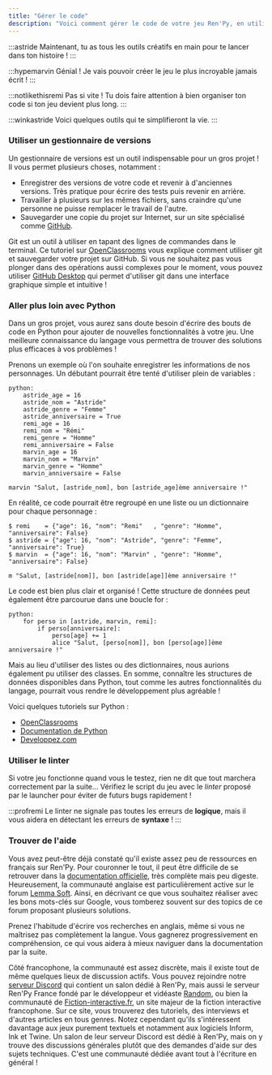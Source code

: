 ```yaml
---
title: "Gérer le code"
description: "Voici comment gérer le code de votre jeu Ren'Py, en utilisant un gestionnaire de versions et les fonctionnalités de Python."
---
```


:::astride
Maintenant, tu as tous les outils créatifs en main pour te lancer dans ton histoire !
:::

:::hypemarvin
Génial ! Je vais pouvoir créer le jeu le plus incroyable jamais écrit !
:::

:::notlikethisremi
Pas si vite ! Tu dois faire attention à bien organiser ton code si ton jeu devient plus long.
:::

:::winkastride
Voici quelques outils qui te simplifieront la vie.
:::

### Utiliser un gestionnaire de versions

Un gestionnaire de versions est un outil indispensable pour un gros projet ! Il vous permet plusieurs choses, notamment :

- Enregistrer des versions de votre code et revenir à d'anciennes versions. Très pratique pour écrire des tests puis revenir en arrière.
- Travailler à plusieurs sur les mêmes fichiers, sans craindre qu'une personne ne puisse remplacer le travail de l'autre.
- Sauvegarder une copie du projet sur Internet, sur un site spécialisé comme [GitHub](https://github.com/).

Git est un outil à utiliser en tapant des lignes de commandes dans le terminal. Ce tutoriel sur [OpenClassrooms](https://openclassrooms.com/fr/courses/5641721-utilisez-git-et-github-pour-vos-projets-de-developpement) vous explique comment utiliser git et sauvegarder votre projet sur GitHub. Si vous ne souhaitez pas vous plonger dans des opérations aussi complexes pour le moment, vous pouvez utiliser [GitHub Desktop](https://desktop.github.com/) qui permet d'utiliser git dans une interface graphique simple et intuitive !

### Aller plus loin avec Python

Dans un gros projet, vous aurez sans doute besoin d'écrire des bouts de code en Python pour ajouter de nouvelles fonctionnalités à votre jeu. Une meilleure connaissance du langage vous permettra de trouver des solutions plus efficaces à vos problèmes !

Prenons un exemple où l'on souhaite enregistrer les informations de nos personnages. Un débutant pourrait être tenté d'utiliser plein de variables :

```renpy
python:
    astride_age = 16
    astride_nom = "Astride"
    astride_genre = "Femme"
    astride_anniversaire = True
    remi_age = 16
    remi_nom = "Rémi"
    remi_genre = "Homme"
    remi_anniversaire = False
    marvin_age = 16
    marvin_nom = "Marvin"
    marvin_genre = "Homme"
    marvin_anniversaire = False

marvin "Salut, [astride_nom], bon [astride_age]ème anniversaire !"
```

En réalité, ce code pourrait être regroupé en une liste ou un dictionnaire pour chaque personnage :

```renpy
$ remi    = {"age": 16, "nom": "Remi"   , "genre": "Homme", "anniversaire": False}
$ astride = {"age": 16, "nom": "Astride", "genre": "Femme", "anniversaire": True}
$ marvin  = {"age": 16, "nom": "Marvin" , "genre": "Homme", "anniversaire": False}

m "Salut, [astride[nom]], bon [astride[age]]ème anniversaire !"
```

Le code est bien plus clair et organisé ! Cette structure de données peut également être parcourue dans une boucle for :

```renpy
python:
    for perso in [astride, marvin, remi]:
        if perso[anniversaire]:
            perso[age] += 1
            alice "Salut, [perso[nom]], bon [perso[age]]ème anniversaire !"
```

Mais au lieu d'utiliser des listes ou des dictionnaires, nous aurions également pu utiliser des classes. En somme, connaître les structures de données disponibles dans Python, tout comme les autres fonctionnalités du langage, pourrait vous rendre le développement plus agréable !

Voici quelques tutoriels sur Python :

-   [OpenClassrooms](https://openclassrooms.com/fr/courses/4262331-demarrez-votre-projet-avec-python)
-   [Documentation de Python](https://docs.python.org/fr/3/tutorial/introduction.html)
-   [Developpez.com](https://koor.developpez.com/tutoriels/python/apprendre_python_video/?page=les-bases-de-la-syntaxe-python#LI-A)

### Utiliser le linter

Si votre jeu fonctionne quand vous le testez, rien ne dit que tout marchera correctement par la suite... Vérifiez le script du jeu avec le _linter_ proposé par le launcher pour éviter de futurs bugs rapidement !

:::profremi
Le linter ne signale pas toutes les erreurs de **logique**, mais il vous aidera en détectant les erreurs de **syntaxe** !
:::

### Trouver de l'aide

Vous avez peut-être déjà constaté qu'il existe assez peu de ressources en français sur Ren'Py. Pour couronner le tout, il peut être difficile de se retrouver dans la [documentation officielle](https://renpy.org/doc/html/), très complète mais peu digeste. Heureusement, la communauté anglaise est particulièrement active sur le forum [Lemma Soft](https://lemmasoft.renai.us/). Ainsi, en décrivant ce que vous souhaitez réaliser avec les bons mots-clés sur Google, vous tomberez souvent sur des topics de ce forum proposant plusieurs solutions.

Prenez l'habitude d'écrire vos recherches en anglais, même si vous ne maîtrisez pas complètement la langue. Vous gagnerez progressivement en compréhension, ce qui vous aidera à mieux naviguer dans la documentation par la suite.

Côté francophone, la communauté est assez discrète, mais il existe tout de même quelques lieux de discussion actifs. Vous pouvez rejoindre notre [serveur Discord](https://discord.gg/RrBppaj) qui contient un salon dédié à Ren'Py, mais aussi le serveur Ren'Py France fondé par le développeur et vidéaste [Random](https://www.youtube.com/channel/UCRSMPM3J_eKN599lbRxyhrw), ou bien la communauté de [Fiction-interactive.fr](http://www.fiction-interactive.fr/), un site majeur de la fiction interactive francophone. Sur ce site, vous trouverez des tutoriels, des interviews et d'autres articles en tous genres. Notez cependant qu'ils s'intéressent davantage aux jeux purement textuels et notamment aux logiciels Inform, Ink et Twine. Un salon de leur serveur Discord est dédié à Ren'Py, mais on y trouve des discussions générales plutôt que des demandes d'aide sur des sujets techniques. C'est une communauté dédiée avant tout à l'écriture en général !
